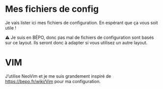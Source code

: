 # Mes fichiers de config

Je vais lister ici mes fichiers de configuration. En espérant que ça vous soit utile !

:warning: Je suis en BÉPO, donc pas mal de fichiers de configuration sont basés sur ce layout. Ils seront donc à adapter si vous utilisez un autre layout.

# VIM

J’utilise NeoVim et je me suis grandement inspiré de https://bepo.fr/wiki/Vim pour ma configuration.
